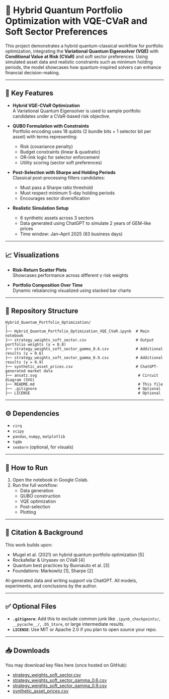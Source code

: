 
# 🧠 Hybrid Quantum Portfolio Optimization with VQE-CVaR and Soft Sector Preferences

This project demonstrates a hybrid quantum-classical workflow for portfolio optimization, integrating the **Variational Quantum Eigensolver (VQE)** with **Conditional Value at Risk (CVaR)** and soft sector preferences. Using simulated asset data and realistic constraints such as minimum holding periods, the model showcases how quantum-inspired solvers can enhance financial decision-making.

---

## 🧩 Key Features

- **Hybrid VQE-CVaR Optimization**  
  A Variational Quantum Eigensolver is used to sample portfolio candidates under a CVaR-based risk objective.

- **QUBO Formulation with Constraints**  
  Portfolio encoding uses 18 qubits (2 bundle bits + 1 selector bit per asset) with terms representing:
  - Risk (covariance penalty)
  - Budget constraints (linear & quadratic)
  - OR-link logic for selector enforcement
  - Utility scoring (sector soft preferences)

- **Post-Selection with Sharpe and Holding Periods**  
  Classical post-processing filters candidates:
  - Must pass a Sharpe ratio threshold
  - Must respect minimum 5-day holding periods
  - Encourages sector diversification

- **Realistic Simulation Setup**  
  - 6 synthetic assets across 3 sectors
  - Data generated using ChatGPT to simulate 2 years of GEM-like prices
  - Time window: Jan–April 2025 (83 business days)

---

## 📈 Visualizations

- **Risk-Return Scatter Plots**  
  Showcases performance across different γ risk weights

- **Portfolio Composition Over Time**  
  Dynamic rebalancing visualized using stacked bar charts

---

## 📁 Repository Structure

```
Hybrid_Quantum_Portfolio_Optimization/
│
├── Hybrid_Quantum_Portfolio_Optimization_VQE_CVaR.ipynb  # Main notebook
├── strategy_weights_soft_sector.csv                      # Output portfolio weights (γ = 0.8)
├── strategy_weights_soft_sector_gamma_0.6.csv            # Additional results (γ = 0.6)
├── strategy_weights_soft_sector_gamma_0.9.csv            # Additional results (γ = 0.9)
├── synthetic_asset_prices.csv                            # ChatGPT-generated market data
├── ansatz.svg                                             # Circuit diagram (SVG)
├── README.md                                              # This file
├── .gitignore                                             # Optional
├── LICENSE                                                # Optional
```

---

## ⚙️ Dependencies

- `cirq`
- `scipy`
- `pandas`, `numpy`, `matplotlib`
- `tqdm`
- `seaborn` (optional, for visuals)

---

## 🧪 How to Run

1. Open the notebook in Google Colab.
2. Run the full workflow:
   - Data generation
   - QUBO construction
   - VQE optimization
   - Post-selection
   - Plotting

---

## 🧠 Citation & Background

This work builds upon:
- Mugel et al. (2021) on hybrid quantum portfolio optimization [5]
- Rockafellar & Uryasev on CVaR [4]
- Quantum best practices by Buonaiuto et al. [3]
- Foundations: Markowitz [1], Sharpe [2]

AI-generated data and writing support via ChatGPT. All models, experiments, and conclusions by the author.

---

## ✅ Optional Files

- **`.gitignore`**: Add this to exclude common junk like `.ipynb_checkpoints/`, `__pycache__/`, `.DS_Store`, or large intermediate results.
- **`LICENSE`**: Use MIT or Apache 2.0 if you plan to open source your repo.

---

## 📥 Downloads

You may download key files here (once hosted on GitHub):

- [strategy_weights_soft_sector.csv](strategy_weights_soft_sector.csv)
- [strategy_weights_soft_sector_gamma_0.6.csv](strategy_weights_soft_sector_gamma_0.6.csv)
- [strategy_weights_soft_sector_gamma_0.9.csv](strategy_weights_soft_sector_gamma_0.9.csv)
- [synthetic_asset_prices.csv](synthetic_asset_prices.csv)
